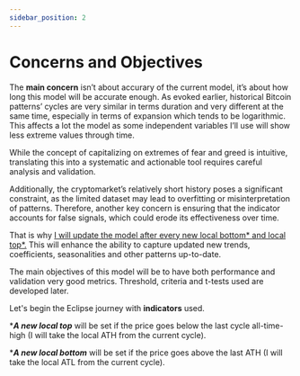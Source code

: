 ```yaml
---
sidebar_position: 2
---
```


# Concerns and Objectives

The **main concern** isn’t about accurary of the current model, it’s about how long this model will be accurate enough. As evoked earlier, historical Bitcoin patterns’ cycles are very similar in terms duration and very different at the same time, especially in terms of expansion which tends to be logarithmic. This affects a lot the model as some independent variables I’ll use will show less extreme values through time. 

<div class="extra-space"></div>
While the concept of capitalizing on extremes of fear and greed is intuitive, translating this into a systematic and actionable tool requires careful analysis and validation. 

Additionally, the cryptomarket’s relatively short history poses a significant constraint, as the limited dataset may lead to overfitting or misinterpretation of patterns. Therefore, another key concern is ensuring that the indicator accounts for false signals, which could erode its effectiveness over time. 

That is why <u>I will update the model after every new local bottom* and local top*.</u>
This will enhance the ability to capture updated new trends, coefficients, seasonalities and other patterns up-to-date. 

The main objectives of this model will be to have both performance and validation very good metrics. Threshold, criteria and t-tests used are developed later. 
<div class="extra-space"></div>

Let's begin the Eclipse journey with **indicators** used. 

<div class="extra-space"></div>

****A new local top*** will be set if the price goes below the last cycle all-time-high (I will take the local ATH from the current cycle). 

****A new local bottom*** will be set if the price goes above the last ATH (I will take the local ATL from the current cycle). 

